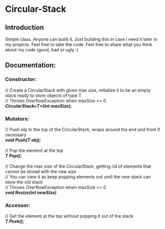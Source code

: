 # Circular-Stack

## Introduction
Simple class. Anyone can build it. Just building this in case I need it later in my projects.
Feel free to take the code. Feel free to share what you think about my code (good, bad or ugly :)

## Documentation:

### Constructor:
  // Create a CircularStack with given max size, initialize it to be an empty stack ready to store objects of type T\
  // Throws OverflowException when maxSize <= 0\
  **_CircularStack\<T>(int maxSize);_**
                                  
  
### Mutators:
  // Push obj to the top of the CircularStack, wraps around the end and front if necessary\
  **_void Push(T obj);_**\
  \
  // Pop the element at the top\
  **_T Pop();_**\
  \
  // Change the max size of the CircularStack, getting rid of elements that cannot be stored with the new size\
  // You can view it as keep popping elements out until the new stack can store the old stack\
  // Throws OverflowException when maxSize <= 0\
  **_void Resize(int newSize)_**
### Accessor:
  // Get the element at the top without popping it out of the stack\
  **_T Peek();_**
